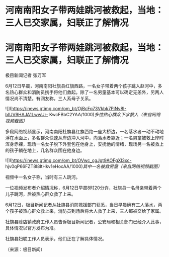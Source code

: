 # 河南南阳女子带两娃跳河被救起，当地：三人已交家属，妇联正了解情况

# 河南南阳女子带两娃跳河被救起，当地：三人已交家属，妇联正了解情况

极目新闻记者 张万军

6月12日早晨，河南南阳社旗县红旗西路，一名女子带着两个孩子跳入赵河中，多名热心群众和消防员携手将他们救起。除了一名男童基本可以确定无恙外，另两人情况尚不清楚。有网友称，三人系母子关系。

![](https://inews.gtimg.com/om_bt/OjBcFq73Vkbk7PiNv8I-bIUV9HAJA1LwwUr-
KwcFBbC2YAA/1000)_多位热心群众下水救人（来自网络视频截图）_

多段网络视频显示，河南南阳社旗县红旗西路一座大桥边，一名落水者一动不动地浮在水面上，多名群众快速从岸边冲入河中，向落水者靠近；一名男童被救上岸时浑身赤裸，现场一名女子脱下外套包在他身上，安抚他的情绪，现场另一名被救上的孩子躺在地上，几名群众围在他身边。

![](https://inews.gtimg.com/om_bt/OVwc_cgJgt9AOFgXl3xc-
hjv0qP66FZT8l8ltHkv1eHocAA/1000)_其中一名被救男童（来自网络视频截图）_

视频中一名女子称，当时有三人跳河。

一位视频发布者介绍情况称，6月12日早晨8时20分许，社旗县一名母亲带着两个儿子跳河，后被热心群众救了上来。

6月12日，极目新闻记者从社旗县消防救援部门获悉，当日早晨确有三人落水，两个孩子被热心群众救上来，消防员到场后将大人救了上来，三人都被交给了家属。

社旗县赊店镇政府工作人员告诉极目新闻记者，公安局和相关部门已经介入此事，具体情况以官方发布为准。

社旗县妇联工作人员表示，他们正在了解具体情况。

（来源：极目新闻）

